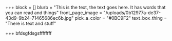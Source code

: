 +++
block = []
blurb = "This is the text, the text goes here. It has words that you can read and things"
front_page_image = "/uploads/0b12977a-de37-43d9-9b24-71465686ec6b.jpg"
pick_a_color = "#0BC9F2"
text_box_thing = "There is text and stuff"

+++
bfdsgfdsgsffffffff